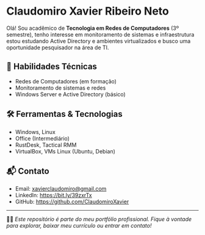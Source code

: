 # Claudomiro Xavier Ribeiro Neto

Olá! Sou acadêmico de **Tecnologia em Redes de Computadores** (3º semestre), tenho interesse em monitoramento de sistemas e infraestrutura estou estudando Active Directory e ambientes virtualizados e busco uma oportunidade pesquisador na área de TI.

## 🧠 Habilidades Técnicas
- Redes de Computadores (em formação)
- Monitoramento de sistemas e redes
- Windows Server e Active Directory (básico)

## 🛠 Ferramentas & Tecnologias
- Windows, Linux
- Office (Intermediário)
- RustDesk, Tactical RMM
- VirtualBox, VMs Linux (Ubuntu, Debian)

## 📬 Contato
- Email: xavierclaudomiro@gmail.com
- LinkedIn: https://bit.ly/39zxrTx 
- GitHub: https://github.com/ClaudomiroXavier

---

👨‍💻 *Este repositório é parte do meu portfólio profissional. Fique à vontade para explorar, baixar meu currículo ou entrar em contato!*
